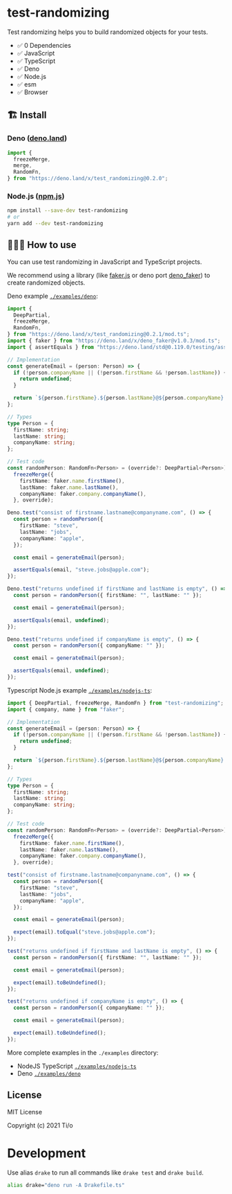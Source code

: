 # test-randomizing

Test randomizing helps you to build randomized objects for your tests.

- ✅ 0 Dependencies
- ✅ JavaScript
- ✅ TypeScript
- ✅ Deno
- ✅ Node.js
- ✅ esm
- ✅ Browser

## 🏗 Install

### Deno ([deno.land](https://deno.land/x/test_randomizing@0.2.0))

```javascript
import {
  freezeMerge,
  merge,
  RandomFn,
} from "https://deno.land/x/test_randomizing@0.2.0";
```

### Node.js ([npm.js](https://www.npmjs.com/package/test-randomizing))

```sh
npm install --save-dev test-randomizing
# or
yarn add --dev test-randomizing
```

## 🤷🏽‍♂️ How to use

You can use test randomizing in JavaScript and TypeScript projects.

We recommend using a library (like
[faker.js](https://github.com/marak/Faker.js/) or deno port
[deno_faker](https://deno.land/x/deno_faker@v1.0.3)) to create randomized
objects.

Deno example
[`./examples/deno`](https://github.com/tiloio/test-randomizing/tree/main/examples/deno):

```typescript
import {
  DeepPartial,
  freezeMerge,
  RandomFn,
} from "https://deno.land/x/test_randomizing@0.2.1/mod.ts";
import { faker } from "https://deno.land/x/deno_faker@v1.0.3/mod.ts";
import { assertEquals } from "https://deno.land/std@0.119.0/testing/asserts.ts";

// Implementation
const generateEmail = (person: Person) => {
  if (!person.companyName || (!person.firstName && !person.lastName)) {
    return undefined;
  }

  return `${person.firstName}.${person.lastName}@${person.companyName}.com`;
};

// Types
type Person = {
  firstName: string;
  lastName: string;
  companyName: string;
};

// Test code
const randomPerson: RandomFn<Person> = (override?: DeepPartial<Person>) =>
  freezeMerge({
    firstName: faker.name.firstName(),
    lastName: faker.name.lastName(),
    companyName: faker.company.companyName(),
  }, override);

Deno.test("consist of firstname.lastname@companyname.com", () => {
  const person = randomPerson({
    firstName: "steve",
    lastName: "jobs",
    companyName: "apple",
  });

  const email = generateEmail(person);

  assertEquals(email, "steve.jobs@apple.com");
});

Deno.test("returns undefined if firstName and lastName is empty", () => {
  const person = randomPerson({ firstName: "", lastName: "" });

  const email = generateEmail(person);

  assertEquals(email, undefined);
});

Deno.test("returns undefined if companyName is empty", () => {
  const person = randomPerson({ companyName: "" });

  const email = generateEmail(person);

  assertEquals(email, undefined);
});
```

Typescript Node.js example
[`./examples/nodejs-ts`](https://github.com/tiloio/test-randomizing/tree/main/examples/nodejs-ts):

```typescript
import { DeepPartial, freezeMerge, RandomFn } from "test-randomizing";
import { company, name } from "faker";

// Implementation
const generateEmail = (person: Person) => {
  if (!person.companyName || (!person.firstName && !person.lastName)) {
    return undefined;
  }

  return `${person.firstName}.${person.lastName}@${person.companyName}.com`;
};

// Types
type Person = {
  firstName: string;
  lastName: string;
  companyName: string;
};

// Test code
const randomPerson: RandomFn<Person> = (override?: DeepPartial<Person>) =>
  freezeMerge({
    firstName: faker.name.firstName(),
    lastName: faker.name.lastName(),
    companyName: faker.company.companyName(),
  }, override);

test("consist of firstname.lastname@companyname.com", () => {
  const person = randomPerson({
    firstName: "steve",
    lastName: "jobs",
    companyName: "apple",
  });

  const email = generateEmail(person);

  expect(email).toEqual("steve.jobs@apple.com");
});

test("returns undefined if firstName and lastName is empty", () => {
  const person = randomPerson({ firstName: "", lastName: "" });

  const email = generateEmail(person);

  expect(email).toBeUndefined();
});

test("returns undefined if companyName is empty", () => {
  const person = randomPerson({ companyName: "" });

  const email = generateEmail(person);

  expect(email).toBeUndefined();
});
```

More complete examples in the `./examples` directory:

- NodeJS TypeScript
  [`./examples/nodejs-ts`](https://github.com/tiloio/test-randomizing/tree/main/examples/nodejs-ts)
- Deno
  [`./examples/deno`](https://github.com/tiloio/test-randomizing/tree/main/examples/deno)

## License

MIT License

Copyright (c) 2021 Ti/o

# Development

Use alias `drake` to run all commands like `drake test` and `drake build`.

```sh
alias drake="deno run -A Drakefile.ts"
```
